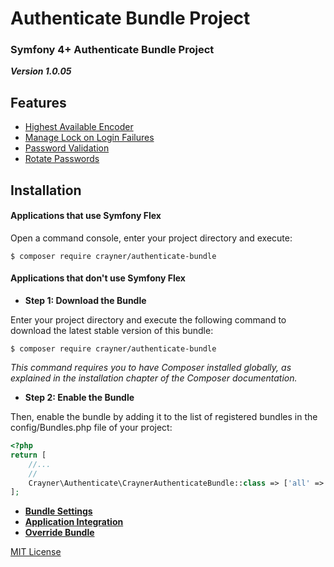 # Authenticate Bundle Project
### Symfony 4+ Authenticate Bundle Project

___Version 1.0.05___

## Features
* [Highest Available Encoder](Documents/HighestAvailabelEncoder.md)
* [Manage Lock on Login Failures](Documents/ManageFailures.md)
* [Password Validation](Documents/PasswordValidation.md)
* [Rotate Passwords](Documents/RotatePasswords.md)

## Installation
#### Applications that use Symfony Flex
Open a command console, enter your project directory and execute:

```$ composer require crayner/authenticate-bundle```

#### Applications that don't use Symfony Flex
* __Step 1: Download the Bundle__

Enter your project directory and execute the following command to download the latest stable version of this bundle:

```$ composer require crayner/authenticate-bundle```

_This command requires you to have Composer installed globally, as explained in the installation chapter of the Composer documentation._

* __Step 2: Enable the Bundle__

Then, enable the bundle by adding it to the list of registered bundles in the config/Bundles.php file of your project:
```php
<?php
return [
    //...
    //
    Crayner\Authenticate\CraynerAuthenticateBundle::class => ['all' => true],
];
```
* __[Bundle Settings](Documents/BundleSettings.md)__
* __[Application Integration](Documents/AppIntegration.md)__
* __[Override Bundle](Documents/OverrideBundle.md)__

[MIT License](LICENSE.md)
